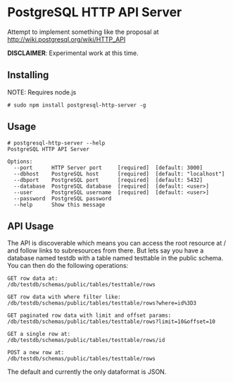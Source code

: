 # PostgreSQL HTTP API Server

Attempt to implement something like the proposal at http://wiki.postgresql.org/wiki/HTTP_API

**DISCLAIMER**: Experimental work at this time.

## Installing

NOTE: Requires node.js

    # sudo npm install postgresql-http-server -g

## Usage

    # postgresql-http-server --help
    PostgreSQL HTTP API Server
    
    Options:
      --port      HTTP Server port     [required]  [default: 3000]
      --dbhost    PostgreSQL host      [required]  [default: "localhost"]
      --dbport    PostgreSQL port      [required]  [default: 5432]
      --database  PostgreSQL database  [required]  [default: <user>]
      --user      PostgreSQL username  [required]  [default: <user>]
      --password  PostgreSQL password
      --help      Show this message

## API Usage

The API is discoverable which means you can access the root resource at /
and follow links to subresources from there. But lets say you have a database
named testdb with a table named testtable in the public schema. You can then 
do the following operations:

    GET row data at:
    /db/testdb/schemas/public/tables/testtable/rows
    
    GET row data with where filter like:
    /db/testdb/schemas/public/tables/testtable/rows?where=id%3D3
    
    GET paginated row data with limit and offset params:
    /db/testdb/schemas/public/tables/testtable/rows?limit=10&offset=10
    
    GET a single row at:
    /db/testdb/schemas/public/tables/testtable/rows/id
    
    POST a new row at:
    /db/testdb/schemas/public/tables/testtable/rows

The default and currently the only dataformat is JSON.